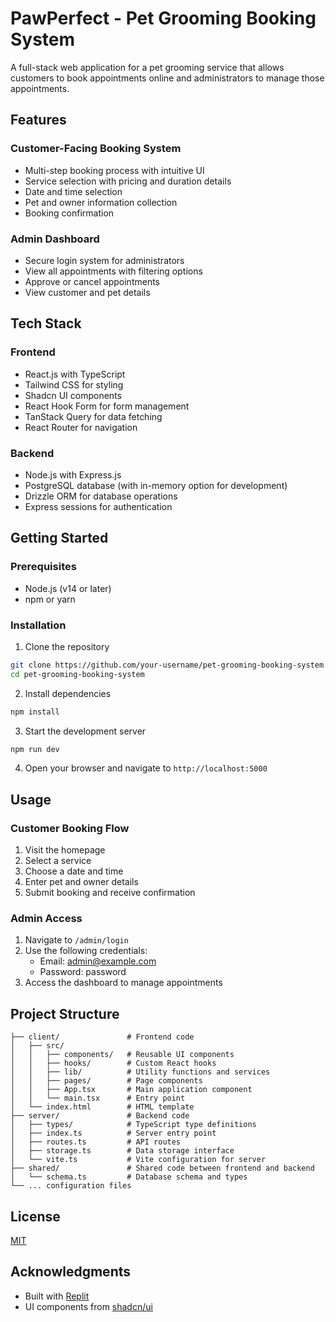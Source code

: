 # PawPerfect - Pet Grooming Booking System

A full-stack web application for a pet grooming service that allows customers to book appointments online and administrators to manage those appointments.

## Features

### Customer-Facing Booking System
- Multi-step booking process with intuitive UI
- Service selection with pricing and duration details
- Date and time selection
- Pet and owner information collection
- Booking confirmation

### Admin Dashboard
- Secure login system for administrators
- View all appointments with filtering options
- Approve or cancel appointments
- View customer and pet details

## Tech Stack

### Frontend
- React.js with TypeScript
- Tailwind CSS for styling
- Shadcn UI components
- React Hook Form for form management
- TanStack Query for data fetching
- React Router for navigation

### Backend
- Node.js with Express.js
- PostgreSQL database (with in-memory option for development)
- Drizzle ORM for database operations
- Express sessions for authentication

## Getting Started

### Prerequisites
- Node.js (v14 or later)
- npm or yarn

### Installation

1. Clone the repository
```bash
git clone https://github.com/your-username/pet-grooming-booking-system.git
cd pet-grooming-booking-system
```

2. Install dependencies
```bash
npm install
```

3. Start the development server
```bash
npm run dev
```

4. Open your browser and navigate to `http://localhost:5000`

## Usage

### Customer Booking Flow
1. Visit the homepage
2. Select a service
3. Choose a date and time
4. Enter pet and owner details
5. Submit booking and receive confirmation

### Admin Access
1. Navigate to `/admin/login`
2. Use the following credentials:
   - Email: admin@example.com
   - Password: password
3. Access the dashboard to manage appointments

## Project Structure

```
├── client/               # Frontend code
│   ├── src/
│   │   ├── components/   # Reusable UI components
│   │   ├── hooks/        # Custom React hooks
│   │   ├── lib/          # Utility functions and services
│   │   ├── pages/        # Page components
│   │   ├── App.tsx       # Main application component
│   │   └── main.tsx      # Entry point
│   └── index.html        # HTML template
├── server/               # Backend code
│   ├── types/            # TypeScript type definitions
│   ├── index.ts          # Server entry point
│   ├── routes.ts         # API routes
│   ├── storage.ts        # Data storage interface
│   └── vite.ts           # Vite configuration for server
├── shared/               # Shared code between frontend and backend
│   └── schema.ts         # Database schema and types
└── ... configuration files
```

## License

[MIT](LICENSE)

## Acknowledgments

- Built with [Replit](https://replit.com)
- UI components from [shadcn/ui](https://ui.shadcn.com/)